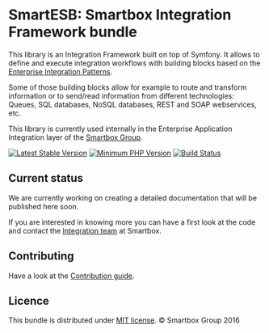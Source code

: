 # SmartESB: Smartbox Integration Framework bundle

This library is an Integration Framework built on top of Symfony. It allows to define and execute integration workflows with building blocks based on the [Enterprise Integration Patterns](http://www.enterpriseintegrationpatterns.com/).

Some of those building blocks allow for example to route and transform information or to send/read information from different technologies: Queues, SQL databases, NoSQL databases, REST and SOAP webservices, etc. 

This library is currently used internally in the Enterprise Application Integration layer of the [Smartbox Group](http://smartbox.com).

[![Latest Stable Version](https://img.shields.io/packagist/v/smartbox/integration-framework-bundle.svg?style=flat-square)](https://packagist.org/packages/smartbox/integration-framework-bundle)
[![Minimum PHP Version](https://img.shields.io/badge/php-~%207.0-8892BF.svg?style=flat-square)](https://php.net/)
[![Build Status](https://travis-ci.org/smartbox/integration-framework-bundle.svg?branch=master)](https://travis-ci.org/smartbox/integration-framework-bundle)

## Current status 

We are currently working on creating a detailed documentation that will be published here soon.

If you are interested in knowing more you can have a first look at the code and contact the [Integration team](mailto:si-integration@smartbox.com) at Smartbox.


## Contributing

Have a look at the [Contribution guide](/CONTRIBUTE.md).


## Licence

This bundle is distributed under [MIT license](/LICENSE). © Smartbox Group 2016
